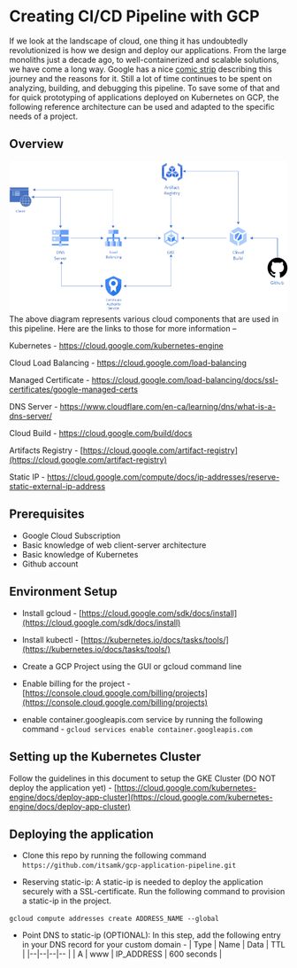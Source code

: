 # Creating CI/CD Pipeline with GCP

If we look at the landscape of cloud, one thing it has undoubtedly revolutionized is how we design and deploy our applications. From the large monoliths just a decade ago, to well-containerized and scalable solutions, we have come a long way. Google has a nice [comic strip](https://cloud.google.com/kubernetes-engine/kubernetes-comic) describing this journey and the reasons for it. Still a lot of time continues to be spent on analyzing, building, and debugging this pipeline. To save some of that and for quick prototyping of applications deployed on Kubernetes on GCP, the following reference architecture can be used and adapted to the specific needs of a project.


## Overview

![Deployment Diagram](https://github.com/itsamk/gcp-application-pipeline/blob/main/assets/gcp-cd.png)
The above diagram represents various cloud components that are used in this pipeline. Here are the links to those for more information –

Kubernetes - https://cloud.google.com/kubernetes-engine

Cloud Load Balancing - https://cloud.google.com/load-balancing

Managed Certificate - https://cloud.google.com/load-balancing/docs/ssl-certificates/google-managed-certs

DNS Server - https://www.cloudflare.com/en-ca/learning/dns/what-is-a-dns-server/

Cloud Build - https://cloud.google.com/build/docs

Artifacts Registry - [https://cloud.google.com/artifact-registry](https://cloud.google.com/artifact-registry)

Static IP - https://cloud.google.com/compute/docs/ip-addresses/reserve-static-external-ip-address

## Prerequisites

- Google Cloud Subscription
- Basic knowledge of web client-server architecture
- Basic knowledge of Kubernetes
- Github account

## Environment Setup
 - Install gcloud - [https://cloud.google.com/sdk/docs/install](https://cloud.google.com/sdk/docs/install)

- Install kubectl - [https://kubernetes.io/docs/tasks/tools/](https://kubernetes.io/docs/tasks/tools/)

- Create a GCP Project using the GUI or gcloud command line

- Enable billing for the project -[https://console.cloud.google.com/billing/projects](https://console.cloud.google.com/billing/projects)

- enable container.googleapis.com service by running the following command -     `gcloud services enable container.googleapis.com`

## Setting up the Kubernetes Cluster

Follow the guidelines in this document to setup the GKE Cluster (DO NOT deploy the application yet) - [https://cloud.google.com/kubernetes-engine/docs/deploy-app-cluster](https://cloud.google.com/kubernetes-engine/docs/deploy-app-cluster)

## Deploying the application

- Clone this repo by running the following command
`https://github.com/itsamk/gcp-application-pipeline.git`

- Reserving static-ip: A static-ip is needed to deploy the application securely with a SSL-certificate. Run the following command to provision a static-ip in the project.

`gcloud compute addresses create ADDRESS_NAME --global`

- Point DNS to static-ip (OPTIONAL): In this step, add the following entry in your DNS record for your custom domain -
| Type | Name | Data | TTL |
|--|--|--|-- |
| A | www | IP_ADDRESS | 600 seconds |


